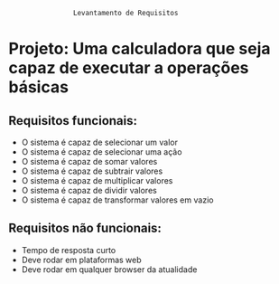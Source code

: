 					Levantamento de Requisitos

# Projeto: Uma calculadora que seja capaz de executar a operações básicas

## Requisitos funcionais:

- O sistema é capaz de selecionar um valor
- O sistema é capaz de selecionar uma ação
- O sistema é capaz de somar valores
- O sistema é capaz de subtrair valores
- O sistema é capaz de multiplicar valores
- O sistema é capaz de dividir valores
- O sistema é capaz de transformar valores em vazio

## Requisitos não funcionais:

- Tempo de resposta curto
- Deve rodar em plataformas web
- Deve rodar em qualquer browser da atualidade
 
